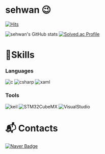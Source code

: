 # sehwan 😉
[![Hits](https://hits.seeyoufarm.com/api/count/incr/badge.svg?url=https%3A%2F%2Fgithub.com%2Fsehwan03%2Fsehwan03&count_bg=%23EFE5C4&title_bg=%23555555&icon=github.svg&icon_color=%23E7E7E7&title=GitHub&edge_flat=false)](https://hits.seeyoufarm.com)

![sehwan's GitHub stats](https://github-readme-stats.vercel.app/api?username=sehwan03&show_icons=true&theme=dark)
[![Solved.ac Profile](http://mazassumnida.wtf/api/v2/generate_badge?boj=sewhan0523)](https://solved.ac/sewhan0523/)

# 💪Skills
### Languages
![c](https://img.shields.io/badge/c-A8B9CC.svg?&style=for-the-badge&logo=c&logoColor=white)
![csharp](https://img.shields.io/badge/C%20Sharp-239120.svg?&style=for-the-badge&logo=C%20Sharp&logoColor=white)
![xaml](https://img.shields.io/badge/xaml-0C54C2.svg?&style=for-the-badge&logo=xaml&logoColor=white)

### Tools
![keil](https://img.shields.io/badge/keil-0091BD.svg?&style=for-the-badge&logo=arm&logoColor=white)
![STM32CubeMX](https://img.shields.io/badge/STM32CubeMX-03234B.svg?&style=for-the-badge&logo=stmicroelectronics&logoColor=white)
![VisualStudio](https://img.shields.io/badge/Visual%20Studio-5C2D91.svg?&style=for-the-badge&logo=visual%20studio&logoColor=white)

# :mailbox_with_mail: Contacts
[![Naver Badge](https://img.shields.io/badge/Naver-03C75A?style=flat-square&logo=Naver&logoColor=white&link=mailto:sewhan0523@naver.com)](mailto:sewhan0523@naver.com)
<!--
**sehwan03/sehwan03** is a ✨ _special_ ✨ repository because its `README.md` (this file) appears on your GitHub profile.

Here are some ideas to get you started:

- 🔭 I’m currently working on ...
- 🌱 I’m currently learning ...
- 👯 I’m looking to collaborate on ...
- 🤔 I’m looking for help with ...
- 💬 Ask me about ...
- 📫 How to reach me: ...
- 😄 Pronouns: ...
- ⚡ Fun fact: ...
-->
